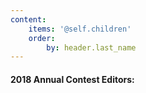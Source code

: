 ```yaml
---
content:
    items: '@self.children'
    order:
        by: header.last_name
---
```


#### 2018 Annual Contest Editors: